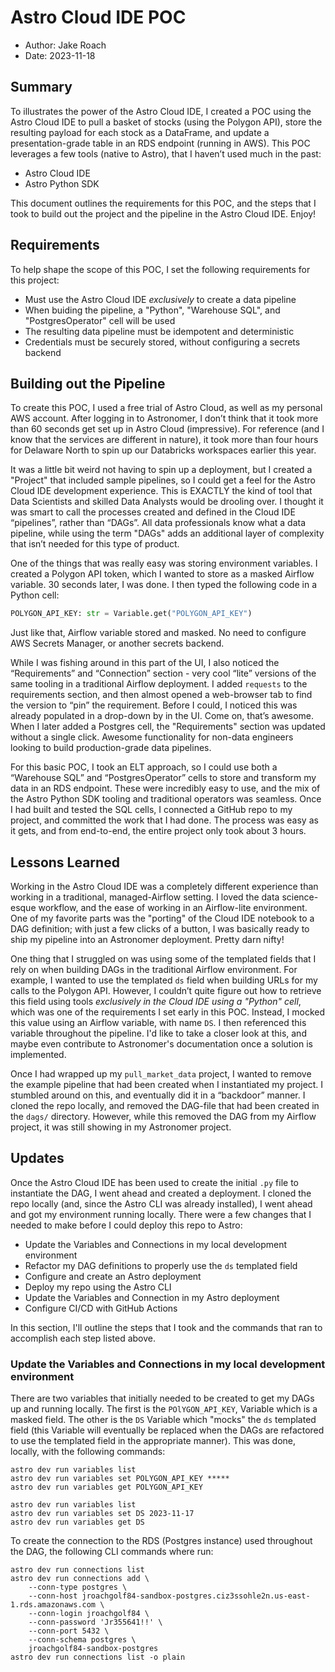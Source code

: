 # Astro Cloud IDE POC

- Author: Jake Roach
- Date: 2023-11-18


## Summary

To illustrates the power of the Astro Cloud IDE, I created a POC using the Astro Cloud IDE to pull a basket of stocks 
 (using the Polygon API), store the resulting payload for each stock as a DataFrame, and update a presentation-grade
 table in an RDS endpoint (running in AWS). This POC leverages a few tools (native to Astro), that I haven’t used much 
 in the past:

- Astro Cloud IDE
- Astro Python SDK

This document outlines the requirements for this POC, and the steps that I took to build out the project and the 
 pipeline in the Astro Cloud IDE. Enjoy!

## Requirements
To help shape the scope of this POC, I set the following requirements for this project:

- Must use the Astro Cloud IDE *exclusively* to create a data pipeline
- When buiding the pipeline, a "Python", "Warehouse SQL", and "PostgresOperator" cell will be used 
- The resulting data pipeline must be idempotent and deterministic
- Credentials must be securely stored, without configuring a secrets backend

## Building out the Pipeline

To create this POC, I used a free trial of Astro Cloud, as well as my personal AWS account. After logging in to 
 Astronomer, I don’t think that it took more than 60 seconds get set up in Astro Cloud (impressive). For reference (and
 I know that the services are different in nature), it took more than four hours for Delaware North to spin up our
 Databricks workspaces earlier this year.

It was a little bit weird not having to spin up a deployment, but I created a "Project" that included sample pipelines, 
 so I could get a feel for the Astro Cloud IDE development experience. This is EXACTLY the kind of tool that Data 
 Scientists and skilled Data Analysts would be drooling over. I thought it was smart to call the processes created and 
 defined in the Cloud IDE “pipelines”, rather than “DAGs”. All data professionals know what a data pipeline, while using
 the term "DAGs" adds an additional layer of complexity that isn’t needed for this type of product.

One of the things that was really easy was storing environment variables. I created a Polygon API token, which I wanted 
 to store as a masked Airflow variable. 30 seconds later, I was done. I then typed the following code in a Python cell:

```python
POLYGON_API_KEY: str = Variable.get("POLYGON_API_KEY")
```

Just like that, Airflow variable stored and masked. No need to configure AWS Secrets Manager, or another secrets 
 backend.

While I was fishing around in this part of the UI, I also noticed the “Requirements” and “Connection” section - very 
 cool “lite” versions of the same tooling in a traditional Airflow deployment. I added `requests` to the requirements 
 section, and then almost opened a web-browser tab to find the version to “pin” the requirement. Before I could, I 
 noticed this was already populated in a drop-down by in the UI. Come on, that’s awesome. When I later added a Postgres 
 cell, the "Requirements" section was updated without a single click. Awesome functionality for non-data engineers 
 looking to build production-grade data pipelines.

For this basic POC, I took an ELT approach, so I could use both a “Warehouse SQL” and “PostgresOperator” cells to store 
 and transform my data in an RDS endpoint. These were incredibly easy to use, and the mix of the Astro Python SDK
 tooling and traditional operators was seamless. Once I had built and tested the SQL cells, I connected a GitHub repo to
 my project, and committed the work that I had done. The process was easy as it gets, and from end-to-end, the entire
 project only took about 3 hours.

## Lessons Learned

Working in the Astro Cloud IDE was a completely different experience than working in a traditional, managed-Airflow
 setting. I loved the data science-esque workflow, and the ease of working in an Airflow-lite environment. One of my
 favorite parts was the "porting" of the Cloud IDE notebook to a DAG definition; with just a few clicks of a button, I
 was basically ready to ship my pipeline into an Astronomer deployment. Pretty darn nifty!

One thing that I struggled on was using some of the templated fields that I rely on when building DAGs in the
 traditional Airflow environment. For example, I wanted to use the templated `ds` field when building URLs for my calls 
 to the Polygon API. However, I couldn’t quite figure out how to retrieve this field using tools *exclusively in the
 Cloud IDE using a "Python" cell*, which was one of the requirements I set early in this POC. Instead, I mocked this
 value using an Airflow variable, with name `DS`. I then referenced this variable throughout the pipeline. I'd like to
 take a closer look at this, and maybe even contribute to Astronomer's documentation once a solution is implemented.

Once I had wrapped up my `pull_market_data` project, I wanted to remove the example pipeline that had been created when
 I instantiated my project. I stumbled around on this, and eventually did it in a “backdoor” manner. I cloned the repo
 locally, and removed the DAG-file that had been created in the `dags/` directory. However, while this removed the DAG
 from my Airflow project, it was still showing in my Astronomer project.

## Updates

Once the Astro Cloud IDE has been used to create the initial `.py` file to instantiate the DAG, I went ahead and created
 a deployment. I cloned the repo locally (and, since the Astro CLI was already installed), I went ahead and got my
 environment running locally. There were a few changes that I needed to make before I could deploy this repo to Astro:

- Update the Variables and Connections in my local development environment
- Refactor my DAG definitions to properly use the `ds` templated field
- Configure and create an Astro deployment
- Deploy my repo using the Astro CLI
- Update the Variables and Connection in my Astro deployment
- Configure CI/CD with GitHub Actions

In this section, I'll outline the steps that I took and the commands that ran to accomplish each step listed above.

### Update the Variables and Connections in my local development environment
There are two variables that initially needed to be created to get my DAGs up and running locally. The first is the
 `POlYGON_API_KEY`, Variable which is a masked field. The other is the `DS` Variable which "mocks" the `ds` templated
 field (this Variable will eventually be replaced when the DAGs are refactored to use the templated field in the
 appropriate manner). This was done, locally, with the following commands:

```commandline
astro dev run variables list
astro dev run variables set POLYGON_API_KEY *****
astro dev run variables get POLYGON_API_KEY
```

```commandline
astro dev run variables list
astro dev run variables set DS 2023-11-17
astro dev run variables get DS
```

To create the connection to the RDS (Postgres instance) used throughout the DAG, the following CLI commands where run:

```commandline
astro dev run connections list
astro dev run connections add \
    --conn-type postgres \
    --conn-host jroachgolf84-sandbox-postgres.ciz3ssohle2n.us-east-1.rds.amazonaws.com \
    --conn-login jroachgolf84 \
    --conn-password 'Jr355641!!' \
    --conn-port 5432 \
    --conn-schema postgres \
    jroachgolf84-sandbox-postgres
astro dev run connections list -o plain
```


